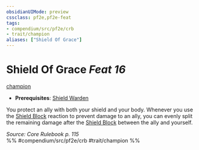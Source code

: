 ```yaml
---
obsidianUIMode: preview
cssclass: pf2e,pf2e-feat
tags:
- compendium/src/pf2e/crb
- trait/champion
aliases: ["Shield Of Grace"]
---
```

# Shield Of Grace  *Feat 16*  
[champion](rules/traits/champion.md)  

- **Prerequisites**: [Shield Warden](compendium/feats/shield-warden-champion.md)

You protect an ally with both your shield and your body. Whenever you use the [Shield Block](compendium/feats/shield-block.md) reaction to prevent damage to an ally, you can evenly split the remaining damage after the [Shield Block](compendium/feats/shield-block.md) between the ally and yourself.

*Source: Core Rulebook p. 115*  
%% #compendium/src/pf2e/crb #trait/champion %%